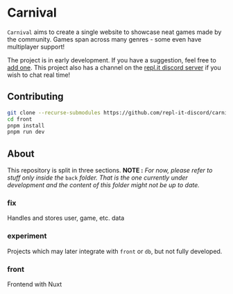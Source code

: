 # Carnival

`Carnival` aims to create a single website to showcase neat games made by the community. Games span across many genres - some even have multiplayer support!

The project is in early development. If you have a suggestion, feel free to [add one](https://github.com/repl-it-discord/carnival/issues/2). This project also has a channel on the [repl.it discord server](https://repl.it/discord) if you wish to chat real time!

## Contributing

```bash
git clone --recurse-submodules https://github.com/repl-it-discord/carnival
cd front
pnpm install
pnpm run dev
```

## About

This repository is split in three sections.
**NOTE :** _For now, please refer to stuff only inside the_ `back` _folder. That is the one currently under development and the content of this folder might not be up to date._

### fix

Handles and stores user, game, etc. data

### experiment

Projects which may later integrate with `front` or `db`, but not fully developed.

### front

Frontend with Nuxt
